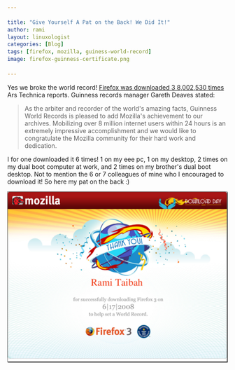 ```yaml
---

title: "Give Yourself A Pat on the Back! We Did It!"
author: rami
layout: linuxologist
categories: [Blog]
tags: [firefox, mozilla, guiness-world-record]
image: firefox-guinness-certificate.png

---
```


Yes we broke the world record! [Firefox was downloaded 3 8,002,530 times ](http://arstechnica.com/news.ars/post/20080702-mozilla-sets-guinness-world-record-with-firefox-3-launch.html) Ars Technica reports. Guinness records manager Gareth Deaves stated:

> As the arbiter and recorder of the world's amazing facts, Guinness World Records is pleased to add Mozilla's achievement to our archives. Mobilizing over 8 million internet users within 24 hours is an extremely impressive accomplishment and we would like to congratulate the Mozilla community for their hard work and dedication.

I for one downloaded it 6 times! 1 on my eee pc, 1 on my desktop, 2 times on my dual boot computer at work, and 2 times on my brother's dual boot desktop. Not to mention the 6 or 7 colleagues of mine who I encouraged to download it! So here my pat on the back :)

![Firefox Guiness World Record Certificate](/assets/images/content/blog/firefox-guinness-certificate.png)

